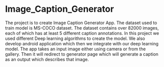 # Image_Caption_Generator

The project is to create Image Caption Generator App. The dataset used to train model is MS-COCO dataset. The dataset contains over 82000 images, each of which has at least 5 different caption annotations. 
In this project we used different Deep learning algorithms to create the model. We also develop android application which then we integrate with our deep learning model. 
The app takes an input image either using camera or from the gallery. Then it will redirect to generator page which will generate a caption as an output which describes that image.
